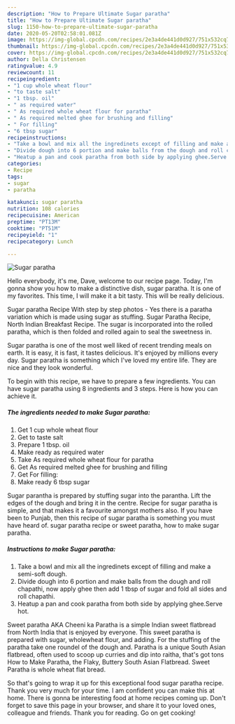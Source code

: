 ```yaml
---
description: "How to Prepare Ultimate Sugar paratha"
title: "How to Prepare Ultimate Sugar paratha"
slug: 1150-how-to-prepare-ultimate-sugar-paratha
date: 2020-05-20T02:58:01.081Z
image: https://img-global.cpcdn.com/recipes/2e3a4de441d0d927/751x532cq70/sugar-paratha-recipe-main-photo.jpg
thumbnail: https://img-global.cpcdn.com/recipes/2e3a4de441d0d927/751x532cq70/sugar-paratha-recipe-main-photo.jpg
cover: https://img-global.cpcdn.com/recipes/2e3a4de441d0d927/751x532cq70/sugar-paratha-recipe-main-photo.jpg
author: Della Christensen
ratingvalue: 4.9
reviewcount: 11
recipeingredient:
- "1 cup whole wheat flour"
- "to taste salt"
- "1 tbsp. oil"
- " as required water"
- " As required whole wheat flour for paratha"
- " As required melted ghee for brushing and filling"
- " For filling"
- "6 tbsp sugar"
recipeinstructions:
- "Take a bowl and mix all the ingredinets except of filling and make a semi-soft dough."
- "Divide dough into 6 portion and make balls from the dough and roll chapathi, now apply ghee then add 1 tbsp of sugar and fold all sides and roll chapathi."
- "Heatup a pan and cook paratha from both side by applying ghee.Serve hot."
categories:
- Recipe
tags:
- sugar
- paratha

katakunci: sugar paratha 
nutrition: 108 calories
recipecuisine: American
preptime: "PT13M"
cooktime: "PT51M"
recipeyield: "1"
recipecategory: Lunch

---
```



![Sugar paratha](https://img-global.cpcdn.com/recipes/2e3a4de441d0d927/751x532cq70/sugar-paratha-recipe-main-photo.jpg)

Hello everybody, it's me, Dave, welcome to our recipe page. Today, I'm gonna show you how to make a distinctive dish, sugar paratha. It is one of my favorites. This time, I will make it a bit tasty. This will be really delicious.

Sugar paratha Recipe With step by step photos - Yes there is a paratha variation which is made using sugar as stuffing. Sugar Paratha Recipe, North Indian Breakfast Recipe. The sugar is incorporated into the rolled paratha, which is then folded and rolled again to seal the sweetness in.

Sugar paratha is one of the most well liked of recent trending meals on earth. It is easy, it is fast, it tastes delicious. It's enjoyed by millions every day. Sugar paratha is something which I've loved my entire life. They are nice and they look wonderful.


To begin with this recipe, we have to prepare a few ingredients. You can have sugar paratha using 8 ingredients and 3 steps. Here is how you can achieve it.

<!--inarticleads1-->

##### The ingredients needed to make Sugar paratha:

1. Get 1 cup whole wheat flour
1. Get to taste salt
1. Prepare 1 tbsp. oil
1. Make ready  as required water
1. Take  As required whole wheat flour for paratha
1. Get  As required melted ghee for brushing and filling
1. Get  For filling:
1. Make ready 6 tbsp sugar


Sugar parantha is prepared by stuffing sugar into the parantha. Lift the edges of the dough and bring it in the centre. Recipe for sugar paratha is simple, and that makes it a favourite amongst mothers also. If you have been to Punjab, then this recipe of sugar paratha is something you must have heard of. sugar paratha recipe or sweet paratha, how to make sugar paratha. 

<!--inarticleads2-->

##### Instructions to make Sugar paratha:

1. Take a bowl and mix all the ingredinets except of filling and make a semi-soft dough.
1. Divide dough into 6 portion and make balls from the dough and roll chapathi, now apply ghee then add 1 tbsp of sugar and fold all sides and roll chapathi.
1. Heatup a pan and cook paratha from both side by applying ghee.Serve hot.


Sweet paratha AKA Cheeni ka Paratha is a simple Indian sweet flatbread from North India that is enjoyed by everyone. This sweet paratha is prepared with sugar, wholewheat flour, and adding. For the stuffing of the paratha take one roundel of the dough and. Paratha is a unique South Asian flatbread, often used to scoop up curries and dip into raitha, that&#39;s got tons How to Make Paratha, the Flaky, Buttery South Asian Flatbread. Sweet Paratha is whole wheat flat bread. 

So that's going to wrap it up for this exceptional food sugar paratha recipe. Thank you very much for your time. I am confident you can make this at home. There is gonna be interesting food at home recipes coming up. Don't forget to save this page in your browser, and share it to your loved ones, colleague and friends. Thank you for reading. Go on get cooking!

